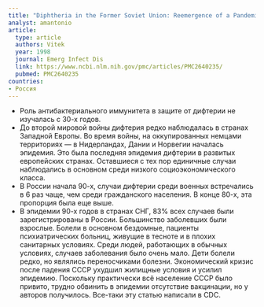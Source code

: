 ```yaml
---
title: "Diphtheria in the Former Soviet Union: Reemergence of a Pandemic Disease"
analyst: amantonio
article:
  type: article
  authors: Vitek
  year: 1998
  journal: Emerg Infect Dis
  link: https://www.ncbi.nlm.nih.gov/pmc/articles/PMC2640235/
  pubmed: PMC2640235
countries:
- Россия
---
```


- Роль антибактериального иммунитета в защите от дифтерии не изучалась с 30-х годов.
- До второй мировой войны дифтерия редко наблюдалась в странах Западной Европы. Во время войны, на оккупированных немцами территориях — в Нидерландах, Дании и Норвегии началась эпидемия. Это была последняя эпидемия дифтерии в развитых европейских странах. Оставшиеся с тех пор единичные случаи наблюдались в основном среди низкого социоэкономического класса.
- В России начала 90-х, случаи дифтерии среди военных встречались в 6 раз чаще, чем среди гражданского населения. В конце 80-х, эта пропорция была еще выше.
- В эпидемии 90-х годов в странах СНГ, 83% всех случаев были зарегистрированы в России. Большинство заболевших были взрослые.
Болели в основном бездомные, пациенты психиатрических больниц, живущие в тесноте и в плохих санитарных условиях. Среди людей, работающих в обычных условиях, случаев заболевания было очень мало.
Дети болели редко, но являлись переносчиками болезни. Экономический кризис после падения СССР ухудшил жилищные условия и усилил эпидемию.
Поскольку практически всё население СССР было привито, трудно обвинить в эпидемии отсутствие вакцинации, но у авторов получилось. Все-таки эту статью написали в CDC.
